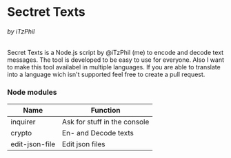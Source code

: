 # Sectret Texts
###### by iTzPhil


Secret Texts is a Node.js script by @iTzPhil (me) to encode and decode text messages. The tool is developed to be easy to use for everyone.  Also I want to make this tool availabel in multiple languages. If you are able to translate into a language wich isn't supported feel free to create a pull request. 


### Node modules
| Name  | Function  |
| ------------ | ------------ |
|  inquirer | Ask for stuff in the console  |
| crypto  | En- and Decode texts  |
| edit-json-file  | Edit json files  |





